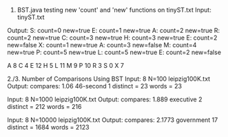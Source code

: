1. BST.java testing new 'count' and 'new' functions on tinyST.txt
Input:
tinyST.txt

Output:
S: count=0 new=true
E: count=1 new=true
A: count=2 new=true
R: count=2 new=true
C: count=3 new=true
H: count=3 new=true
E: count=2 new=false
X: count=1 new=true
A: count=3 new=false
M: count=4 new=true
P: count=5 new=true
L: count=5 new=true
E: count=2 new=false

A 8
C 4
E 12
H 5
L 11
M 9
P 10
R 3
S 0
X 7

2./3. Number of Comparisons Using BST
Input:
8 N=100 leipzig100K.txt
Output:
compares: 1.06
46-second 1
distinct = 23
words    = 23

Input:
8 N=1000 leipzig100K.txt
Output:
compares: 1.889
executive 2
distinct = 212
words    = 216

Input:
8 N=10000 leipzig100K.txt
Output:
compares: 2.1773
government 17
distinct = 1684
words    = 2123